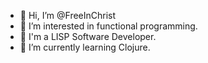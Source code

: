 - 👋 Hi, I’m @FreeInChrist
- 👀 I’m interested in functional programming.
- 🙈 I'm a LISP Software Developer.
- 🌱 I’m currently learning Clojure.
